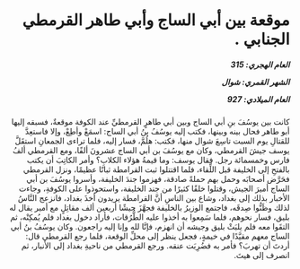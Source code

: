 <h1 dir="rtl">موقعة بين أبي الساج وأبي طاهر القرمطي الجنابي .</h1>

<h5 dir="rtl">العام الهجري:  315

الشهر القمري: شوال

العام الميلادي: 927</h5>

<p dir="rtl">كانت بين يوسُفَ بنِ أبي الساج وبين أبي طاهرٍ القرمطيِّ عند الكوفة موقعةٌ، فسبقه إليها أبو طاهر فحال بينه وبينها، فكتب إليه يوسُفُ بنُ أبي الساج: اسمَعْ وأطِعْ، وإلا فاستعِدَّ للقتالِ يوم السبت تاسِعَ شوال منها، فكتب: هلُمَّ، فسار إليه، فلما تراءى الجمعانِ استقَلَّ يوسف جيشَ القرمطي، وكان مع يوسُفَ بن أبي الساج عشرونَ ألفًا، ومع القرمطي ألفُ فارس وخمسمائة رجل. فقال يوسف: وما قيمةُ هؤلاء الكلابِ؟ وأمر الكاتِبَ أن يكتب بالفتحِ إلى الخليفة قبل اللِّقاء، فلما اقتتلوا ثبت القرامطة ثباتًا عظيمًا، ونزل القرمطي فحَرَّض أصحابَه وحمل بهم حملةً صادقة، فهزموا جندَ الخليفة، وأسروا يوسُفَ بن أبي الساج أميرَ الجيش، وقتلوا خلقًا كثيرًا من جند الخليفة، واستحوذوا على الكوفةِ، وجاءت الأخبار بذلك إلى بغداد، وشاع بين الناسِ أنَّ القرامطة يريدون أخذَ بغداد، فانزعج النَّاسُ لذلك وظَنُّوا صِدقَه، فاجتمع الوزيرُ بالخليفة فجهَّزَ جيشًا أربعين ألف مقاتِلٍ مع أمير يقال له بليق، فسار نحوهم، فلما سَمِعوا به أخذوا عليه الطُّرُقات، فأراد دخول بغداد فلم يُمكِنْه، ثم التقَوا معه فلم يلبَثْ بليق وجيشه أن انهزم، فإنَّا لله وإنا إليه راجعون. وكان يوسُفُ بنُ أبي الساج معهم مقيَّدًا في خيمةٍ، فجعل ينظر إلى محلِّ الوقعة، فلما رجع القرمطي قال: أردتَ أن تهربَ؟ فأمر به فضُرِبَت عنقه. ورجع القرمطي من ناحيةِ بغداد إلى الأنبار، ثم انصرف إلى هيتَ.</p></br>
